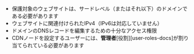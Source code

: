 * 保護対象のウェブサイトは、サードレベル（またはそれ以下）のドメインである必要があります
* ウェブサイトに関連付けられたIPv4（IPv6は対応していません）
* ドメインのDNSレコードを編集するための十分なアクセス権限
* CDNノードを設定するユーザーには、**管理者**[役割][user-roles-docs]が割り当てられている必要があります